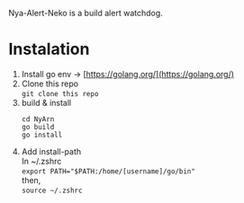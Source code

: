 Nya-Alert-Neko is a build alert watchdog.

# Instalation
1. Install go env -> [https://golang.org/](https://golang.org/)
2. Clone this repo \
   `git clone this repo`
3. build & install
   ```
   cd NyArn
   go build
   go install
   ```
4. Add install-path \
   In ~/.zshrc \
   `
   export PATH="$PATH:/home/[username]/go/bin"
   ` \
   then, \
   `source ~/.zshrc`